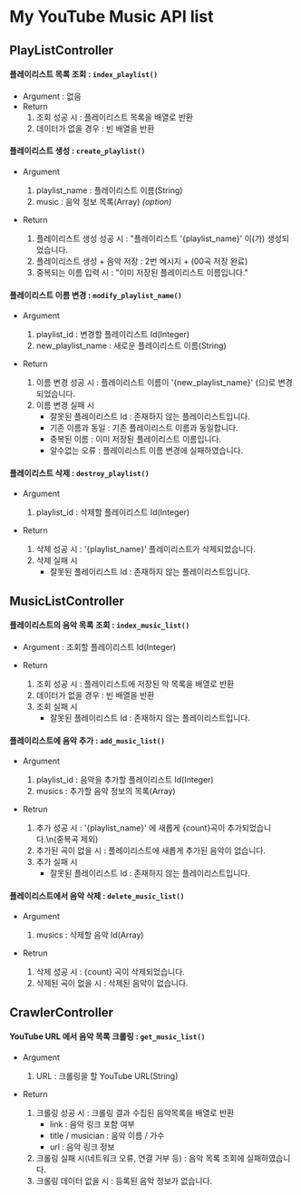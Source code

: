 # My YouTube Music API list

## PlayListController

#### 플레이리스트 목록 조회 : `index_playlist()`

- Argument : 없음
- Return
    1. 조회 성공 시 : 플레이리스트 목록을 배열로 반환
    2. 데이터가 없을 경우 : 빈 배열을 반환

#### 플레이리스트 생성 : `create_playlist()`

- Argument

  1.  playlist_name : 플레이리스트 이름(String)
  2.  music : 음악 정보 목록(Array) _(option)_

- Return

  1. 플레이리스트 생성 성공 시 : "플레이리스트 '{playlist_name}' 이(가) 생성되었습니다.
  2. 플레이리스트 생성 + 음악 저장 : 2번 메시지 + (00곡 저장 완료)
  3. 중복되는 이름 입력 시 : "이미 저장된 플레이리스트 이름입니다."

#### 플레이리스트 이름 변경 : `modify_playlist_name()`

- Argument

  1.  playlist_id : 변경할 플레이리스트 Id(Integer)
  2.  new_playlist_name : 새로운 플레이리스트 이름(String)

- Return

  1. 이름 변경 성공 시 : 플레이리스트 이름이 '{new_playlist_name}' (으)로 변경되었습니다.
  2. 이름 변경 실패 시
     - 잘못된 플레이리스트 Id : 존재하지 않는 플레이리스트입니다.
     - 기존 이름과 동일 : 기존 플레이리스트 이름과 동일합니다.
     - 중복된 이름 : 이미 저장된 플레이리스트 이름입니다.
     - 알수없는 오류 : 플레이리스트 이름 변경에 실패하였습니다.

#### 플레이리스트 삭제 : `destroy_playlist()`

- Argument

  1.  playlist_id : 삭제할 플레이리스트 Id(Integer)

- Return

  1. 삭제 성공 시 : '{playlist_name}' 플레이리스트가 삭제되었습니다.
  2. 삭제 실패 시
     - 잘못된 플레이리스트 Id : 존재하지 않는 플레이리스트입니다.

## MusicListController

#### 플레이리스트의 음악 목록 조회 : `index_music_list()`

- Argument : 조회할 플레이리스트 Id(Integer)
- Return

    1. 조회 성공 시 : 플레이리스트에 저장된 악 목록을 배열로 반환
    2. 데이터가 없을 경우 : 빈 배열을 반환
    3. 조회 실패 시
        - 잘못된 플레이리스트 Id : 존재하지 않는 플레이리스트입니다.

#### 플레이리스트에 음악 추가 : `add_music_list()`

- Argument

  1.  playlist_id : 음악을 추가할 플레이리스트 Id(Integer)
  2.  musics : 추가할 음악 정보의 목록(Array)

- Retrun

  1. 추가 성공 시 : '{playlist_name}' 에 새롭게 {count}곡이 추가되었습니다.\n(중복곡 제외)
  2. 추가된 곡이 없을 시 : 플레이리스트에 새롭게 추가된 음악이 없습니다.
  3. 추가 실패 시
     - 잘못된 플레이리스트 Id : 존재하지 않는 플레이리스트입니다.

#### 플레이리스트에서 음악 삭제 : `delete_music_list()`

- Argument

  1. musics : 삭제할 음악 Id(Array)

- Retrun

  1. 삭제 성공 시 : {count} 곡이 삭제되었습니다.
  2. 삭제된 곡이 없을 시 : 삭제된 음악이 없습니다.

## CrawlerController

#### YouTube URL 에서 음악 목록 크롤링 : `get_music_list()`

- Argument

    1. URL : 크롤링을 할 YouTube URL(String)
    
- Return

    1. 크롤링 성공 시 : 크롤링 결과 수집된 음악목록을 배열로 반환
        - link : 음악 링크 포함 여부
        - title / musician : 음악 이름 / 가수
        - url : 음악 링크 정보
    2. 크롤링 실패 시(네트워크 오류, 연결 거부 등) : 음악 목록 조회에 실패하였습니다.
    3. 크롤링 데이터 없을 시 : 등록된 음악 정보가 없습니다. 